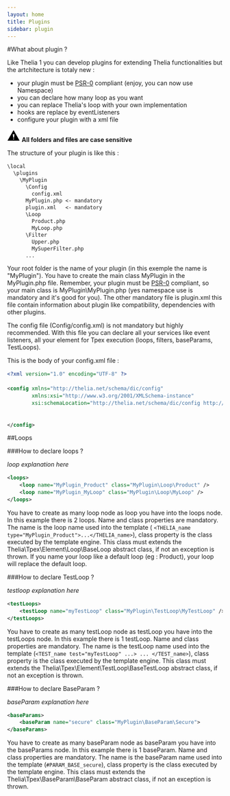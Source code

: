 ```yaml
---
layout: home
title: Plugins
sidebar: plugin
---
```


#What about plugin ?

Like Thelia 1 you can develop plugins for extending Thelia functionalities but the artchitecture is totaly new :

* your plugin must be [PSR-0](https://github.com/php-fig/fig-standards/blob/master/accepted/PSR-0.md) compliant (enjoy, you can now use Namespace)
* you can declare how many loop as you want
* you can replace Thelia's loop with your own implementation
* hooks are replace by eventListeners
* configure your plugin with a xml file

![caution](/img/caution.png) **All folders and files are case sensitive**

The structure of your plugin is like this :

```
\local
  \plugins
    \MyPlugin
      \Config
        config.xml
      MyPlugin.php <- mandatory
      plugin.xml   <- mandatory
      \Loop
        Product.php
        MyLoop.php
      \Filter
        Upper.php
        MySuperFilter.php
      ...
```

Your root folder is the name of your plugin (in this exemple the name is "MyPlugin"). You have to create the main
class MyPlugin in the MyPlugin.php file. Remember, your plugin must be [PSR-0](https://github.com/php-fig/fig-standards/blob/master/accepted/PSR-0.md) compliant, so your main class is MyPlugin\MyPlugin.php (yes
 namespace use is mandatory and it's good for you). The other mandatory file is plugin.xml this file contain
 information about plugin like compatibility, dependencies with other plugins.

 The config file (Config/config.xml) is not mandatory but highly recommended. With this file you can declare all your
  services like event listeners, all your element for Tpex execution (loops, filters, baseParams, TestLoops).

<span id="config">This is the body of your config.xml file :</span>

```xml
<?xml version="1.0" encoding="UTF-8" ?>

<config xmlns="http://thelia.net/schema/dic/config"
        xmlns:xsi="http://www.w3.org/2001/XMLSchema-instance"
        xsi:schemaLocation="http://thelia.net/schema/dic/config http://thelia.net/schema/dic/config/thelia-1.0.xsd">


</config>
```

##Loops

###How to declare loops ?

*loop explanation here*

```xml
<loops>
    <loop name="MyPlugin_Product" class="MyPlugin\Loop\Product" />
    <loop name="MyPlugin_MyLoop" class="MyPlugin\Loop\MyLoop" />
</loops>
```

You have to create as many loop node as loop you have into the loops node. In this example there is 2 loops. Name and
class properties are mandatory. The name is the loop name used into the template ( ```<THELIA_name
type="MyPlugin_Product">...</THELIA_name>```), class property is the class executed by the template engine. This
class must extends the Thelia\Tpex\Element\Loop\BaseLoop abstract class, if not an exception is thrown.
If you name your loop like a default loop (eg : Product), your loop will replace the default loop.

###How to declare TestLoop ?

*testloop explanation here*

```xml
<testLoops>
    <testLoop name="myTestLoop" class="MyPlugin\TestLoop\MyTestLoop" />
</testLoops>
```

You have to create as many testLoop node as testLoop you have into the testLoops node. In this example there is 1
testLoop. Name and class properties are mandatory. The name is the testLoop name used into the template
(```<TEST_name test="myTestLoop" ...> ... </TEST_name>```), class property is the class executed by the template
engine. This class must extends the Thelia\Tpex\Element\TestLoop\BaseTestLoop abstract class,
if not an exception is thrown.

###How to declare BaseParam ?

*baseParam explanation here*

```xml
<baseParams>
    <baseParam name="secure" class="MyPlugin\BaseParam\Secure">
</baseParams>
```

You have to create as many baseParam node as baseParam you have into the baseParams node. In this example there is 1
baseParam. Name and class properties are mandatory. The name is the baseParam name used into the template
(```#PARAM_BASE_secure```), class property is the class executed by the template
engine. This class must extends the Thelia\Tpex\BaseParam\BaseParam abstract class,
if not an exception is thrown.

